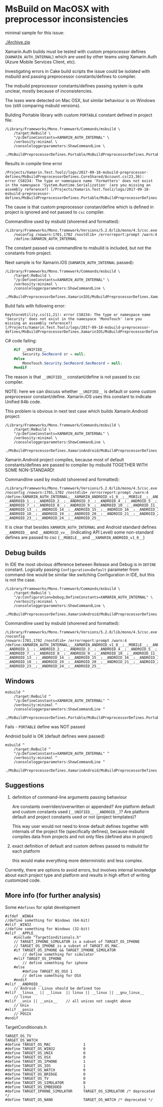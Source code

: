 # MsBuild on MacOSX with preprocessor inconsistencies


minimal sample for this issue:

[./Archive.zip](./Archive.zip)

Xamarin.Auth builds must be tested with custom preprocessor defines (`XAMARIN_AUTH_INTERNAL`)
which are used by other teams using Xamarin.Auth (Azure Mobile Services Client, etc).

Investigating errors in Cake build scripts the issue could be isolated with msbuild and
passing preprocessor constants/defines to compiler.

The msbuild preprocessor constants/defines passing system is quite unclear, mostly because
of inconsistencies. 

The isses were detected on Mac OSX, but similar behaviour is on Windows too (still comparing
msbuld versions).

Building Portable library with custom `PORTABLE` constant defined in project file:

    /Library/Frameworks/Mono.framework/Commands/msbuild \
        /target:ReBuild \
        "/p:DefineConstants=XAMARIN_AUTH_INTERNAL" \
        /verbosity:minimal \
        /consoleloggerparameters:ShowCommandLine \
        ./MsBuildPreprocessorDefines.Portable/MsBuildPreprocessorDefines.Portable.csproj 

Results in compile time error

    /Projects/Xamarin.Test.Toolz/logs/2017-09-18-msbuild-preprocessor-defines/MsBuildPreprocessorDefines.CoreShared/Account.cs(23,36): 
    error CS0234: The type or namespace name 'Formatters' does not exist in the namespace 'System.Runtime.Serialization' (are you missing an assembly reference?) [/Projects/Xamarin.Test.Toolz/logs/2017-09-18-msbuild-preprocessor-defines/MsBuildPreprocessorDefines.Portable/MsBuildPreprocessorDefines.Portable.csproj]

The cause is that custom preprocessor constan/define which is defined in project is ignored
and not passed to `csc` compiler.

Commandline used by msbuld (shorened and formatted):

    /Library/Frameworks/Mono.framework/Versions/5.2.0/lib/mono/4.5/csc.exe 
        /noconfig /nowarn:1701,1702 /nostdlib+ /errorreport:prompt /warn:4 
        /define:XAMARIN_AUTH_INTERNAL

The constant passed via commandline to msbuild is included, but not the constants from
project. 

Next sample is for Xamarin.iOS (`XAMARIN_AUTH_INTERNAL` passed):

    /Library/Frameworks/Mono.framework/Commands/msbuild \
        /target:ReBuild \
        "/p:DefineConstants=XAMARIN_AUTH_INTERNAL" \
        /verbosity:minimal \
        /consoleloggerparameters:ShowCommandLine \
        ./MsBuildPreprocessorDefines.XamarinIOS/MsBuildPreprocessorDefines.XamarinIOS.csproj 

Build fails with following error:

    KeyStoreUtility.cs(11,21): error CS0234: The type or namespace name 'Security' does not exist in the namespace 'MonoTouch' (are you missing an assembly reference?) [/Projects/Xamarin.Test.Toolz/logs/2017-09-18-msbuild-preprocessor-defines/MsBuildPreprocessorDefines.XamarinIOS/MsBuildPreprocessorDefines.XamarinIOS.csproj]

C# code failing:

```csharp
    #if __UNIFIED__
        Security.SecRecord sr = null;
    #else
        MonoTouch.Security.SecRecord.SecRecord = null;
    #endif
```

The reason is that `__UNIFIED__` constant/define is not passed to csc compiler.

NOTE: here we can discuss whether `__UNIFIED__` is default or some custom preprocessor
constant/define. Xamarin.iOS uses this constant to indicate Unified 64b code. 

This problem is obvious in next test case which builds Xamarin.Android project:

    /Library/Frameworks/Mono.framework/Commands/msbuild \
        /target:ReBuild \
        "/p:DefineConstants=XAMARIN_AUTH_INTERNAL" \
        /verbosity:minimal \
        /consoleloggerparameters:ShowCommandLine \
        ./MsBuildPreprocessorDefines.XamarinAndroid/MsBuildPreprocessorDefines.XamarinAndroid.csproj 

Xamarin.Android project compiles, because most of default constants/defines are passed
to compiler by msbuild TOGETHER WITH SOME NON-STANDARD!

Commandline used by msbuld (shorened and formatted):

    /Library/Frameworks/Mono.framework/Versions/5.2.0/lib/mono/4.5/csc.exe 
    /noconfig /nowarn:1701,1702 /nostdlib+ /errorreport:prompt /warn:4 
    /define:XAMARIN_AUTH_INTERNAL;__XAMARIN_ANDROID_v1_0__;__MOBILE__;__ANDROID__;
    __ANDROID_1__;__ANDROID_2__;__ANDROID_3__;__ANDROID_4__;__ANDROID_5__;__ANDROID_6__;
    __ANDROID_7__;__ANDROID_8__;__ANDROID_9__;__ANDROID_10__;__ANDROID_11__;__ANDROID_12__;
    __ANDROID_13__;__ANDROID_14__;__ANDROID_15__;__ANDROID_16__;__ANDROID_17__;
    __ANDROID_18__;__ANDROID_19__;__ANDROID_20__;__ANDROID_21__;__ANDROID_22__;
    __ANDROID_23__;__ANDROID_24__;__ANDROID_25__
 

It is clear that besides `XAMARIN_AUTH_INTERNAL` and Android standard defines `__ANDROID__`
and `__ANDROID_vv__` (indicating API Level) some non-standard defines are passed to csc
(`__MOBILE__` and `__XAMARIN_ANDROID_v1_0__`)

## Debug builds

In IDE the most obvious difference between Release and Debug is in `DEFINE` constant.
Logically passing `Configuration=Default` parameter from command-line would be similar
like switching Configuration in IDE, but this is not the case.

    /Library/Frameworks/Mono.framework/Commands/msbuild \
        /target:ReBuild \
        "/p:Configuration=Debug;DefineConstants=XAMARIN_AUTH_INTERNAL" \
        /verbosity:minimal \
        /consoleloggerparameters:ShowCommandLine \
        ./MsBuildPreprocessorDefines.XamarinAndroid/MsBuildPreprocessorDefines.XamarinAndroid.csproj 

Commandline used by msbuld (shorened and formatted):

    /Library/Frameworks/Mono.framework/Versions/5.2.0/lib/mono/4.5/csc.exe /noconfig
    /nowarn:1701,1702 /nostdlib+ /errorreport:prompt /warn:4 
    /define:XAMARIN_AUTH_INTERNAL;__XAMARIN_ANDROID_v1_0__;__MOBILE__;__ANDROID__;
    __ANDROID_1__;__ANDROID_2__;__ANDROID_3__;__ANDROID_4__;__ANDROID_5__;__ANDROID_6__;
    __ANDROID_7__;__ANDROID_8__;__ANDROID_9__;__ANDROID_10__;__ANDROID_11__;__ANDROID_12__;
    __ANDROID_13__;__ANDROID_14__;__ANDROID_15__;__ANDROID_16__;__ANDROID_17__;
    __ANDROID_18__;__ANDROID_19__;__ANDROID_20__;__ANDROID_21__;__ANDROID_22__;
    __ANDROID_23__;__ANDROID_24__;__ANDROID_25__ 



## Windows

    msbuild ^
        /target:ReBuild ^
        "/p:DefineConstants=XAMARIN_AUTH_INTERNAL" ^
        /verbosity:minimal ^
        /consoleloggerparameters:ShowCommandLine ^
        ./MsBuildPreprocessorDefines.Portable/MsBuildPreprocessorDefines.Portable.csproj 

Fails - `PORTABLE` define was NOT passed

Android build is OK (default defines were passed)

    msbuild ^
        /target:ReBuild ^
        "/p:DefineConstants=XAMARIN_AUTH_INTERNAL" ^
        /verbosity:minimal ^
        /consoleloggerparameters:ShowCommandLine ^
        ./MsBuildPreprocessorDefines.XamarinAndroid/MsBuildPreprocessorDefines.XamarinAndroid.csproj         



## Suggestions

1.  definition of command-line arguments passing behaviour 

    Are constants overriden/overwritten or appended?
    Are platform default and custom constants used (`__UNIFIED__` `__ANDROID__`)?
    Are platform default and project constants used or not (project templates)?

    This way user would not need to know default defines together with internals of the
    project file (specifically defines), because msbuild compiles data from projects and
    not only files (defined also in project)

2.  exact definition of default and custom defines passed to msbuild for each platform

    this would make everything more deterministic and less complex.

Currently, there are options to avoid errors, but involves internal knowledge about
each project type and platform and results in high effort of writing customized code.


## More info (for further analysis)


Some `#defines` for xplat development

    #ifdef _WIN64
    //define something for Windows (64-bit)
    #elif _WIN32
    //define something for Windows (32-bit)
    #elif __APPLE__
        #include "TargetConditionals.h"
        // TARGET_IPHONE_SIMULATOR is a subset of TARGET_OS_IPHONE
        // TARGET_OS_IPHONE is a subset of TARGET_OS_MAC.
        #if TARGET_OS_IPHONE && TARGET_IPHONE_SIMULATOR
            // define something for simulator   
        #elif TARGET_OS_IPHONE
            // define something for iphone  
        #else
            #define TARGET_OS_OSX 1
            // define something for OSX
        #endif
    #elif __ANDROID__
        // Android - Linux should be defined too
    #elif __linux__ || __linux  || linux || __linux || __gnu_linux__
        // linux
    #elif __unix || __unix__    // all unices not caught above
        // Unix
    #elif __posix
        // POSIX
    #endif

TargetConditionals.h

    TARGET_OS_TV
    TARGET_OS_WATCH
    #define TARGET_OS_MAC               1
    #define TARGET_OS_WIN32             0
    #define TARGET_OS_UNIX              0
    #define TARGET_OS_OSX               0
    #define TARGET_OS_IPHONE            1
    #define TARGET_OS_IOS               1
    #define TARGET_OS_WATCH             0
    #define TARGET_OS_BRIDGE            0
    #define TARGET_OS_TV                0
    #define TARGET_OS_SIMULATOR         0
    #define TARGET_OS_EMBEDDED          1 
    #define TARGET_IPHONE_SIMULATOR     TARGET_OS_SIMULATOR /* deprecated */
    #define TARGET_OS_NANO              TARGET_OS_WATCH /* deprecated */
